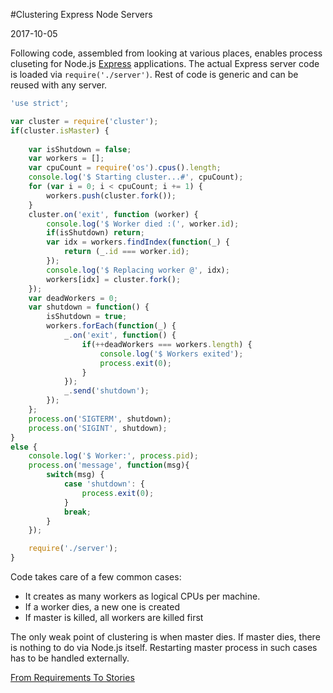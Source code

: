 #Clustering Express Node Servers

2017-10-05

<!--- tags: nodejs -->

Following code, assembled from looking at various places, enables process cluseting for Node.js [Express](https://expressjs.com/) applications. The actual Express server code is loaded via `require('./server')`. Rest of code is generic and can be reused with any server.

```javascript
'use strict';

var cluster = require('cluster');
if(cluster.isMaster) {
	
	var isShutdown = false;
	var workers = [];
	var cpuCount = require('os').cpus().length;
	console.log('$ Starting cluster...#', cpuCount);
	for (var i = 0; i < cpuCount; i += 1) {
		workers.push(cluster.fork());
	}
	cluster.on('exit', function (worker) {
		console.log('$ Worker died :(', worker.id);
		if(isShutdown) return;
		var idx = workers.findIndex(function(_) { 
			return (_.id === worker.id);
		});
		console.log('$ Replacing worker @', idx);
		workers[idx] = cluster.fork();
	});
	var deadWorkers = 0;
	var shutdown = function() {
		isShutdown = true;
		workers.forEach(function(_) {
			_.on('exit', function() {
				if(++deadWorkers === workers.length) {
					console.log('$ Workers exited');
					process.exit(0);
				}
			});
			_.send('shutdown');
		});
	};
	process.on('SIGTERM', shutdown);
	process.on('SIGINT', shutdown);
}
else {
	console.log('$ Worker:', process.pid);
	process.on('message', function(msg){
		switch(msg) {
			case 'shutdown': {
				process.exit(0);
			}
			break;
		}
	});

	require('./server');
}
```

Code takes care of a few common cases:

* It creates as many workers as logical CPUs per machine.
* If a worker dies, a new one is created
* If master is killed, all workers are killed first

The only weak point of clustering is when master dies. If master dies, there is nothing to do via Node.js itself. Restarting master process in such cases has to be handled externally.

<ins class='nfooter'><a rel='next' id='fnext' href='#blog/2017/2017-09-11-From-Requirements-To-Stories.md'>From Requirements To Stories</a></ins>
